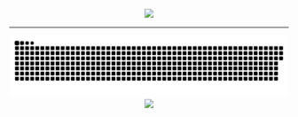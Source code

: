 <!-- # 💫 Hi there:
I'm Dhirendra, a web developer from India.

## 🌐 Socials:
[![Instagram](https://img.shields.io/badge/Instagram-%23E4405F.svg?logo=Instagram&logoColor=white)](https://instagram.com/dhirendravsingh) [![LinkedIn](https://img.shields.io/badge/LinkedIn-%230077B5.svg?logo=linkedin&logoColor=white)](https://linkedin.com/in/dhirendra-vikram-singh-53646b228) [![Portfolio](http://d1ujqdpfgkvqfi.cloudfront.net/favicon-generator/htdocs/favicons/2015-01-02/2004e2982aac2c6812a77aa13518b236.ico)](https://dhirendravsingh.vercel.app/) [![X](https://img.shields.io/badge/X-black.svg?logo=X&logoColor=white)](https://x.com/dhirendraVS) [![email](https://img.shields.io/badge/Email-D14836?logo=gmail&logoColor=white)](mailto:dhirendravsingh09@gmail.com) 

# 💻 Tech Stack:
![C++](https://img.shields.io/badge/c++-%2300599C.svg?style=flat&logo=c%2B%2B&logoColor=white) ![CSS3](https://img.shields.io/badge/css3-%231572B6.svg?style=flat&logo=css3&logoColor=white) ![GraphQL](https://img.shields.io/badge/-GraphQL-E10098?style=flat&logo=graphql&logoColor=white) ![HTML5](https://img.shields.io/badge/html5-%23E34F26.svg?style=flat&logo=html5&logoColor=white) ![JavaScript](https://img.shields.io/badge/javascript-%23323330.svg?style=flat&logo=javascript&logoColor=%23F7DF1E) ![Python](https://img.shields.io/badge/python-3670A0?style=flat&logo=python&logoColor=ffdd54) ![TypeScript](https://img.shields.io/badge/typescript-%23007ACC.svg?style=flat&logo=typescript&logoColor=white) ![Windows Terminal](https://img.shields.io/badge/Windows%20Terminal-%234D4D4D.svg?style=flat&logo=windows-terminal&logoColor=white) ![AWS](https://img.shields.io/badge/AWS-%23FF9900.svg?style=flat&logo=amazon-aws&logoColor=white) ![Render](https://img.shields.io/badge/Render-%46E3B7.svg?style=flat&logo=render&logoColor=white) ![Vercel](https://img.shields.io/badge/vercel-%23000000.svg?style=flat&logo=vercel&logoColor=white) ![Cloudflare](https://img.shields.io/badge/Cloudflare-F38020?style=flat&logo=Cloudflare&logoColor=white) ![Firebase](https://img.shields.io/badge/firebase-%23039BE5.svg?style=flat&logo=firebase) ![Apollo-GraphQL](https://img.shields.io/badge/-ApolloGraphQL-311C87?style=flat&logo=apollo-graphql) ![Bun](https://img.shields.io/badge/Bun-%23000000.svg?style=flat&logo=bun&logoColor=white) ![Context-API](https://img.shields.io/badge/Context--Api-000000?style=flat&logo=react) ![Express.js](https://img.shields.io/badge/express.js-%23404d59.svg?style=flat&logo=express&logoColor=%2361DAFB) ![JWT](https://img.shields.io/badge/JWT-black?style=flat&logo=JSON%20web%20tokens) ![Next JS](https://img.shields.io/badge/Next-black?style=flat&logo=next.js&logoColor=white) ![NodeJS](https://img.shields.io/badge/node.js-6DA55F?style=flat&logo=node.js&logoColor=white) ![React](https://img.shields.io/badge/react-%2320232a.svg?style=flat&logo=react&logoColor=%2361DAFB) ![React Query](https://img.shields.io/badge/-React%20Query-FF4154?style=flat&logo=react%20query&logoColor=white) ![React Router](https://img.shields.io/badge/React_Router-CA4245?style=flat&logo=react-router&logoColor=white) ![React Hook Form](https://img.shields.io/badge/React%20Hook%20Form-%23EC5990.svg?style=flat&logo=reacthookform&logoColor=white) ![Redux](https://img.shields.io/badge/redux-%23593d88.svg?style=flat&logo=redux&logoColor=white) ![Socket.io](https://img.shields.io/badge/Socket.io-black?style=flat&logo=socket.io&badgeColor=010101) ![Badge Name](https://img.shields.io/badge/tRPC-%232596BE.svg?style=flat&logo=tRPC&logoColor=white) ![TailwindCSS](https://img.shields.io/badge/tailwindcss-%2338B2AC.svg?style=flat&logo=tailwind-css&logoColor=white) ![Firebase](https://img.shields.io/badge/firebase-a08021?style=flat&logo=firebase&logoColor=ffcd34) ![Appwrite](https://img.shields.io/badge/Appwrite-%23FD366E.svg?style=flat&logo=appwrite&logoColor=white) ![MongoDB](https://img.shields.io/badge/MongoDB-%234ea94b.svg?style=flat&logo=mongodb&logoColor=white) ![MySQL](https://img.shields.io/badge/mysql-4479A1.svg?style=flat&logo=mysql&logoColor=white) ![Postgres](https://img.shields.io/badge/postgres-%23316192.svg?style=flat&logo=postgresql&logoColor=white) ![Prisma](https://img.shields.io/badge/Prisma-3982CE?style=flat&logo=Prisma&logoColor=white) ![Redis](https://img.shields.io/badge/redis-%23DD0031.svg?style=flat&logo=redis&logoColor=white) ![Git](https://img.shields.io/badge/git-%23F05033.svg?style=flat&logo=git&logoColor=white) ![GitHub Actions](https://img.shields.io/badge/github%20actions-%232671E5.svg?style=flat&logo=githubactions&logoColor=white) ![GitHub](https://img.shields.io/badge/github-%23121011.svg?style=flat&logo=github&logoColor=white) ![Grafana](https://img.shields.io/badge/grafana-%23F46800.svg?style=flat&logo=grafana&logoColor=white) ![Kubernetes](https://img.shields.io/badge/kubernetes-%23326ce5.svg?style=flat&logo=kubernetes&logoColor=white) ![Docker](https://img.shields.io/badge/docker-%230db7ed.svg?style=flat&logo=docker&logoColor=white)
# 📊 GitHub Stats: -->
<div align="center">
<!-- ![](https://github-readme-stats.vercel.app/api?username=dhirendravsingh&theme=default_repocard&hide_border=true&include_all_commits=false&count_private=true)<br/> -->

 ![](https://nirzak-streak-stats.vercel.app/?user=dhirendravsingh&theme=github_dark&hide_border=true)<br/>
<!-- ![](https://nirzak-streak-stats.vercel.app/?user=dhirendravsingh&theme=github_dark&hide_border=false)<br/> -->

</div>

<!-- ![](https://github-readme-stats.vercel.app/api/top-langs/?username=dhirendravsingh&theme=default_repocard&hide_border=true&include_all_commits=false&count_private=true&layout=compact) -->


<!-- ### ✍️ Random Dev Quote

![](https://quotes-github-readme.vercel.app/api?type=horizontal&theme=light)
 -->


<!--  -->

<!-- Proudly created with GPRM ( https://gprm.itsvg.in ) -->
<hr/>
<picture>
  <source media="(prefers-color-scheme: dark)" srcset="https://raw.githubusercontent.com/dhirendravsingh/dhirendravsingh/output/github-snake-dark.svg" />
  <source media="(prefers-color-scheme: light)" srcset="https://raw.githubusercontent.com/dhirendravsingh/dhirendravsingh/output/github-snake.svg" />
  <img alt="github-snake" src="https://raw.githubusercontent.com/dhirendravsingh/dhirendravsingh/output/github-snake.svg" />
</picture>





<div align="center">
<img src="https://komarev.com/ghpvc/?username=dhirendravsingh&&style=flat-square" align="center" />
</div>  









